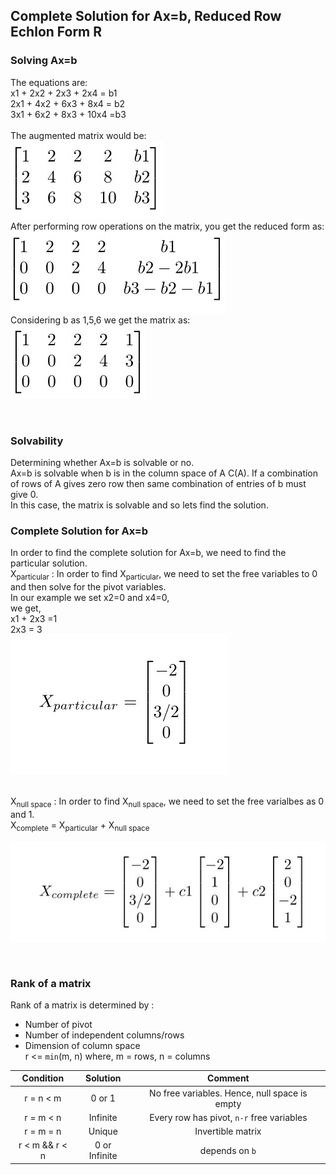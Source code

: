 ## Complete Solution for Ax=b, Reduced Row Echlon Form R

### Solving Ax=b
The equations are:<br>
  x1 + 2x2 + 2x3 + 2x4 = b1<br>
 2x1 + 4x2 + 6x3 + 8x4 = b2<br>
 3x1 + 6x2 + 8x3 + 10x4 =b3<br><br>
The augmented matrix would be:<br>
![Augmented matrix](Images/3x4_aug_mat.jpg)
<br>After performing row operations on the matrix, you get the reduced form as:<br>
![Reduced matrix](Images/3x4_aug_mat_red.jpg)
<br>Considering b as 1,5,6 we get the matrix as:<br>
![Reduced matrix1](Images/3x4_aug_mat_red1.jpg)

<br>

### Solvability
Determining whether Ax=b is solvable or no.<br>
Ax=b is solvable when b is in the column space of A C(A).
If a combination of rows of A gives zero row then same combination of entries of b must give 0.<br>
In this case, the matrix is solvable and so lets find the solution.<br>

### Complete Solution for Ax=b
In order to find the complete solution for Ax=b, we need to find the particular solution.<br>
X<sub>particular</sub> : In order to find X<sub>particular</sub>, we need to set the free variables to 0 and then solve for the pivot variables.<br>
In our example we set x2=0 and x4=0,<br>
we get,<br>
x1 + 2x3 =1<br>
2x3 = 3<br>
![x-particular](Images/x_pat.jpg)

<br>
X<sub>null space</sub> : In order to find X<sub>null space</sub>, we need to set the free varialbes as 0 and 1.<br>
X<sub>complete</sub> = X<sub>particular</sub> + X<sub>null space</sub> <br> 

![x-complete](Images/x_com.jpg)

<br>

### Rank of a matrix
Rank of a matrix is determined by :
* Number of pivot
* Number of independent columns/rows
* Dimension of column space  <br>
r <= `min`(m, n) where,
 m = rows, n = columns  <br>

|   Condition    |   Solution    |                    Comment                    |
| :------------: | :-----------: | :-------------------------------------------: |
|   r = n < m    |    0 or 1     | No free variables. Hence, null space is empty |
|   r = m < n    |   Infinite    |   Every row has pivot, `n-r` free variables   |
|   r = m = n    |    Unique     |               Invertible matrix               |
| r < m && r < n | 0 or Infinite |                depends on `b`                 |

                                                                                                                   








